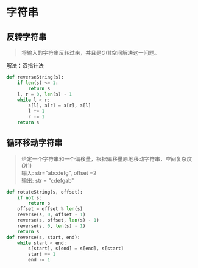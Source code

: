 # 字符串

## 反转字符串

> 将输入的字符串反转过来，并且是$O(1)$空间解决这一问题。

解法：双指针法

```python
def reverseString(s):
    if len(s) <= 1:
        return s
    l, r = 0, len(s) - 1
    while l < r:
        s[l], s[r] = s[r], s[l]
        l += 1
        r -= 1
    return s
```

## 循环移动字符串

> 给定一个字符串和一个偏移量，根据偏移量原地移动字符串，空间复杂度 $O(1)$  
> 输入: str="abcdefg", offset =2  
> 输出: str = "cdefgab"  

```python
def rotateString(s, offset):
    if not s:
        return s
    offset = offset % len(s)
    reverse(s, 0, offset - 1)
    reverse(s, offset, len(s) - 1)
    reverse(s, 0, len(s) - 1)
    return s
def reverse(s, start, end):
    while start < end:
        s[start], s[end] = s[end], s[start]
        start += 1
        end -= 1
```
